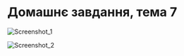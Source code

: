 # Домашнє завдання, тема 7

![Screenshot_1](https://github.com/user-attachments/assets/9cfde613-0f42-4df6-bbb7-eb2ba7f124f7)

![Screenshot_2](https://github.com/user-attachments/assets/a2f064fc-a248-487b-9930-f0cebeea3a47)
